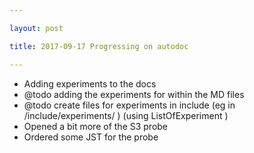 ```yaml
---

layout: post

title: 2017-09-17 Progressing on autodoc

---
```



-   Adding experiments to the docs
-   @todo adding the experiments for within the MD files
-   @todo create files for experiments in include (eg in
    /include/experiments/ ) (using ListOfExperiment )
-   Opened a bit more of the S3 probe
-   Ordered some JST for the probe


